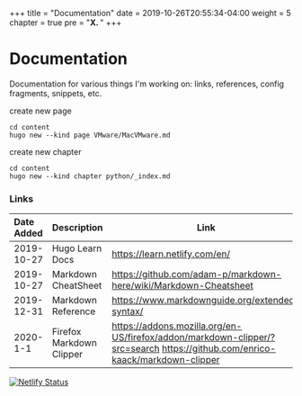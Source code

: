 +++
title = "Documentation"
date = 2019-10-26T20:55:34-04:00
weight = 5
chapter = true
pre = "<b>X. </b>"
+++

# Documentation

Documentation for various things I'm working on: links, references, config fragments, snippets, etc.


create new page
```
cd content
hugo new --kind page VMware/MacVMware.md
```

create new chapter
```
cd content
hugo new --kind chapter python/_index.md
```


### Links


|Date Added|Description|Link|
|:---|:---|---|
|2019-10-27| Hugo Learn Docs | https://learn.netlify.com/en/ |
|2019-10-27| Markdown CheatSheet | https://github.com/adam-p/markdown-here/wiki/Markdown-Cheatsheet|
|2019-12-31| Markdown Reference |https://www.markdownguide.org/extended-syntax/|
|2020-1-1| Firefox Markdown Clipper| https://addons.mozilla.org/en-US/firefox/addon/markdown-clipper/?src=search https://github.com/enrico-kaack/markdown-clipper|

[![Netlify Status](https://api.netlify.com/api/v1/badges/4e3380ac-4932-431a-8c59-3fb1acf08693/deploy-status)](https://app.netlify.com/sites/notch-docs/deploys)
